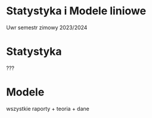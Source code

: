 # Statystyka i Modele liniowe
Uwr semestr zimowy 2023/2024

# Statystyka 
???

# Modele
wszystkie raporty + teoria + dane

